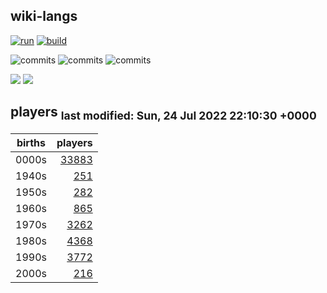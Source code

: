 ## wiki-langs
[![run](https://github.com/dreamerminsk/wiki-langs/actions/workflows/run.yml/badge.svg)](https://github.com/dreamerminsk/wiki-langs/actions/workflows/run.yml)
[![build](https://github.com/dreamerminsk/wiki-langs/actions/workflows/build.yml/badge.svg)](https://github.com/dreamerminsk/wiki-langs/actions/workflows/build.yml)

![commits](https://img.shields.io/github/commit-activity/y/dreamerminsk/wiki-langs)
![commits](https://img.shields.io/github/commit-activity/m/dreamerminsk/wiki-langs)
![commits](https://img.shields.io/github/commit-activity/w/dreamerminsk/wiki-langs)

![](https://img.shields.io/github/languages/code-size/dreamerminsk/wiki-langs)
![](https://img.shields.io/github/repo-size/dreamerminsk/wiki-langs)

## players <sub>last modified: Sun, 24 Jul 2022 22:10:30 +0000</sub>
| births | players |
| :----: | ------: |
| 0000s | [33883](players/0000.births.csv) |
| 1940s | [251](players/1940.births.csv) |
| 1950s | [282](players/1950.births.csv) |
| 1960s | [865](players/1960.births.csv) |
| 1970s | [3262](players/1970.births.csv) |
| 1980s | [4368](players/1980.births.csv) |
| 1990s | [3772](players/1990.births.csv) |
| 2000s | [216](players/2000.births.csv) |

